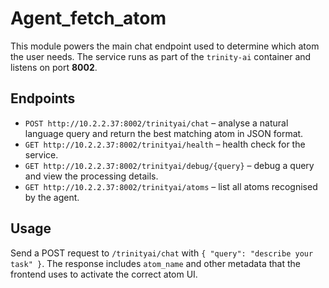 # Agent_fetch_atom

This module powers the main chat endpoint used to determine which atom the user needs. The service runs as part of the `trinity-ai` container and listens on port **8002**.

## Endpoints

- `POST http://10.2.2.37:8002/trinityai/chat` – analyse a natural language query and return the best matching atom in JSON format.
- `GET http://10.2.2.37:8002/trinityai/health` – health check for the service.
- `GET http://10.2.2.37:8002/trinityai/debug/{query}` – debug a query and view the processing details.
- `GET http://10.2.2.37:8002/trinityai/atoms` – list all atoms recognised by the agent.

## Usage

Send a POST request to `/trinityai/chat` with `{ "query": "describe your task" }`. The response includes `atom_name` and other metadata that the frontend uses to activate the correct atom UI.
